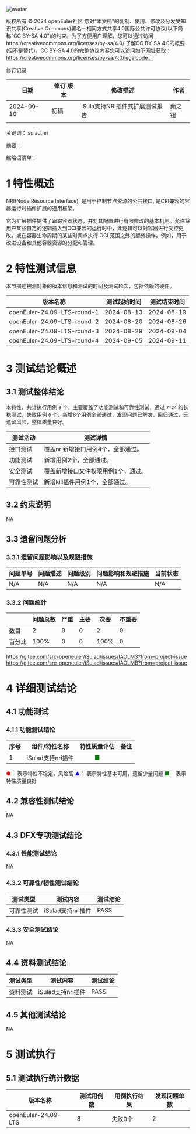 ![avatar](../../images/openEuler.png)

版权所有 © 2024  openEuler社区
 您对“本文档”的复制、使用、修改及分发受知识共享(Creative Commons)署名—相同方式共享4.0国际公共许可协议(以下简称“CC BY-SA 4.0”)的约束。为了方便用户理解，您可以通过访问https://creativecommons.org/licenses/by-sa/4.0/ 了解CC BY-SA 4.0的概要 (但不是替代)。CC BY-SA 4.0的完整协议内容您可以访问如下网址获取：https://creativecommons.org/licenses/by-sa/4.0/legalcode。

修订记录

| 日期       | 修订   版本 | 修改描述                       | 作者   |
| ---------- | ----------- | ------------------------------ | ------ |
| 2024-09-10 | 初稿        | iSula支持NRI插件式扩展测试报告 | 茹之钮 |
|            |             |                                |        |

关键词：isulad,nri

摘要：


缩略语清单：

# 1     特性概述

NRI(Node Resource Interface), 是用于控制节点资源的公共接口, 是CRI兼容的容器运行时插件扩展的通用框架。

它为扩展插件提供了跟踪容器状态，并对其配置进行有限修改的基本机制。允许将用户某些自定的逻辑插入到OCI兼容的运行时中，此逻辑可以对容器进行受控更改，或在容器生命周期的某些时间点执行 OCI 范围之外的额外操作。例如，用于改进设备和其他容器资源的分配和管理。

# 2     特性测试信息

本节描述被测对象的版本信息和测试的时间及测试轮次，包括依赖的硬件。

| 版本名称                    | 测试起始时间 | 测试结束时间 |
| --------------------------- | ------------ | ------------ |
| openEuler-24.09-LTS-round-1 | 2024-08-13   | 2024-08-19   |
| openEuler-24.09-LTS-round-2 | 2024-08-20   | 2024-08-26   |
| openEuler-24.09-LTS-round-3 | 2024-08-29   | 2024-09-04   |
| openEuler-24.09-LTS-round-4 | 2024-09-05   | 2024-09-11   |

# 3     测试结论概述

## 3.1   测试整体结论

本特性，共计执行用例 `8` 个，主要覆盖了功能测试和可靠性测试，通过 `7*24` 的长稳测试，失败用例 `0` 个，新增8个用例全部通过，发现问题已解决，回归通过，无遗留风险，整体质量良好。

| 测试活动   | 测试详情                            |
| ---------- | ----------------------------------- |
| 接口测试   | 覆盖nri新增接口用例4个，全部通过。  |
| 功能测试   | 新增用例2个，全部通过。             |
| 安全测试   | 覆盖新增接口文件权限用例1个，通过。 |
| 可靠性测试 | 新增kill插件用例1个，全部通过。     |


## 3.2   约束说明

NA

## 3.3   遗留问题分析

### 3.3.1 遗留问题影响以及规避措施

| 问题单号 | 问题描述 | 问题级别 | 问题影响和规避措施 | 当前状态 |
| -------- | -------- | -------- | ------------------ | -------- |
| N/A      | N/A      | N/A      | N/A                | N/A      |

### 3.3.2 问题统计

|        | 问题总数 | 严重 | 主要 | 次要 | 不重要 |
| ------ | -------- | ---- | ---- | ---- | ------ |
| 数目   | 2        | 0    | 0    | 2    | 0      |
| 百分比 | 100%     | 0    | 0    | 100% | 0      |

https://gitee.com/src-openeuler/iSulad/issues/IAOLM3?from=project-issue
https://gitee.com/src-openeuler/iSulad/issues/IAOLMB?from=project-issue

# 4 详细测试结论

## 4.1 功能测试

### 4.1.1 功能测试结论

| 序号 | 组件/特性名称     |        特性质量评估        | 备注 |
| ---- | ----------------- | :------------------------: | ---- |
| 1    | iSulad支持nri插件 | <font color=green>■</font> |      |

<font color=red>●</font>： 表示特性不稳定，风险高
<font color=blue>▲</font>： 表示特性基本可用，遗留少量问题
<font color=green>■</font>： 表示特性质量良好

## 4.2 兼容性测试结论

NA

## 4.3 DFX专项测试结论

### 4.3.1 性能测试结论

NA

### 4.3.2 可靠性/韧性测试结论

| 测试类型   | 测试内容          | 测试结论 |
| ---------- | ----------------- | -------- |
| 可靠性测试 | iSulad支持nri插件 | PASS     |

### 4.3.3 安全测试结论

NA

## 4.4 资料测试结论
| 测试类型 | 测试内容          | 测试结论 |
| -------- | ----------------- | -------- |
| 资料测试 | iSulad支持nri插件 | PASS     |

## 4.5 其他测试结论

NA

# 5     测试执行

## 5.1   测试执行统计数据


| 版本名称            | 测试用例数 | 用例执行结果 | 发现问题单数 |
| ------------------- | ---------- | ------------ | ------------ |
| openEuler-24.09-LTS | 8          | 失败0个      | 2            |